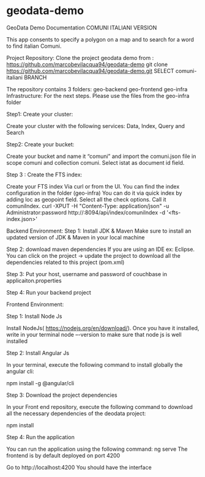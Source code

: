 # geodata-demo
GeoData Demo Documentation
COMUNI ITALIANI VERSION

This app consents to specify a polygon on a map and to search for a word to find italian Comuni.

Project Repository:
Clone the project geodata demo from : https://github.com/marcobevilacqua94/geodata-demo
git clone https://github.com/marcobevilacqua94/geodata-demo.git
SELECT comuni-italiani BRANCH

The repository contains 3 folders:
geo-backend
geo-frontend
geo-infra
Infrastructure:
For the next steps. Please use the files from the geo-infra folder

Step1: Create your cluster:

Create your cluster with the following services: Data, Index, Query and Search

Step2: Create your bucket:

Create your bucket and name it “comuni” and import the comuni.json file in scope comuni and collection comuni. Select istat as document id field.

Step 3 : Create the FTS index:

Create your FTS index Via curl or from the UI. You can find the index configuration in the folder (geo-infra)
You can do it via quick index by adding loc as geopoint field. Select all the check options. Call it comuniIndex.
curl -XPUT -H "Content-Type: application/json" -u Administrator:password http://<host>:8094/api/index/comuniIndex -d 
'<fts-index.json>'

Backend Environment:
Step 1: Install JDK & Maven
Make sure to install an updated version of JDK & Maven in your local machine

Step 2: download maven dependencies
If you are using an IDE ex: Eclipse. You can click on the project -> update the project to download all the dependencies related to this project (pom.xml)

Step 3: Put your host, username and password of couchbase in applicaiton.properties

Step 4: Run your backend project

Frontend Environment:

Step 1: Install Node Js

Install NodeJs( https://nodejs.org/en/download/). Once you have it installed, write in your terminal node –-version to make sure that node js is well installed


Step 2: Install Angular Js

In your terminal, execute the following command to install globally the angular cli:

npm install -g @angular/cli

Step 3: Download the project dependencies

In your Front end repository, execute the following command to download all the necessary dependencies of the deodata project:

 npm install 

Step 4: Run the application

You can run the application using the following command: ng serve The frontend is by default deployed on port 4200



Go to http://localhost:4200 You should have the interface



	
